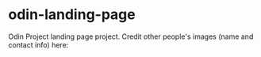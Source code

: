 # odin-landing-page

Odin Project landing page project. 
Credit other people's images (name and contact info) here: 
